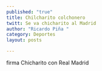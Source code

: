 ```yaml
---
published: "true"
title: Chilcharito colchonero
twitt: Se va chicharito al Madrid
author: "Ricardo Piña "
category: Deportes
layout: posts

---
```




firma Chicharito con Real Madrid
